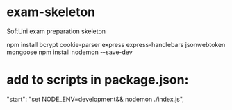 # exam-skeleton

SoftUni exam preparation skeleton

npm install bcrypt cookie-parser express express-handlebars jsonwebtoken mongoose
npm install nodemon --save-dev

# add to scripts in package.json:

"start": "set NODE_ENV=development&& nodemon ./index.js",
